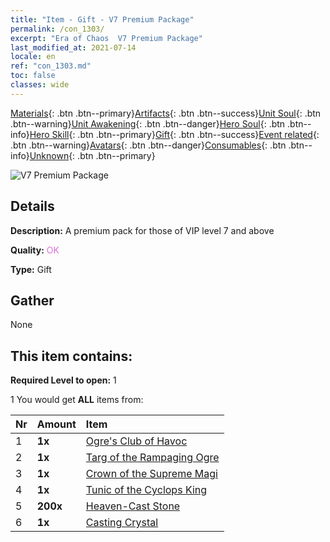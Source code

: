 ```yaml
---
title: "Item - Gift - V7 Premium Package"
permalink: /con_1303/
excerpt: "Era of Chaos  V7 Premium Package"
last_modified_at: 2021-07-14
locale: en
ref: "con_1303.md"
toc: false
classes: wide
---
```

 [Materials](/Items/){: .btn .btn--primary}[Artifacts](/Items/Artifacts/){: .btn .btn--success}[Unit Soul](/Items/UnitSoul/){: .btn .btn--warning}[Unit Awakening](/Items/UnitAwakening/){: .btn .btn--danger}[Hero Soul](/Items/HeroSoul/){: .btn .btn--info}[Hero Skill](/Items/HeroSkill/){: .btn .btn--primary}[Gift](/Items/Gift/){: .btn .btn--success}[Event related](/Items/Events/){: .btn .btn--warning}[Avatars](/Items/Avatars/){: .btn .btn--danger}[Consumables](/Items/Consumables/){: .btn .btn--info}[Unknown](/Items/Unknown/){: .btn .btn--primary}

 ![V7 Premium Package](/images/t/i_905007.png)

## Details
 **Description:** A premium pack for those of VIP level 7 and above

 **Quality:** <span style="color: #DA70D6">OK</span>

 **Type:** Gift

## Gather

  None

## This item contains:

 **Required Level to open:** 1

 1 You would get **ALL** items  from:

  | Nr | Amount |     Item    |
  |:---|:-------|:------------|
  | 1 |  **1x** | [Ogre's Club of Havoc](/Items/art_125/) |  | 
  | 2 |  **1x** | [Targ of the Rampaging Ogre](/Items/art_126/) |  | 
  | 3 |  **1x** | [Crown of the Supreme Magi](/Items/art_127/) |  | 
  | 4 |  **1x** | [Tunic of the Cyclops King](/Items/art_128/) |  | 
  | 5 |  **200x** | [Heaven-Cast Stone](/Items/art_188/) |  | 
  | 6 |  **1x** | [Casting Crystal](/Items/art_189/) |  | 
